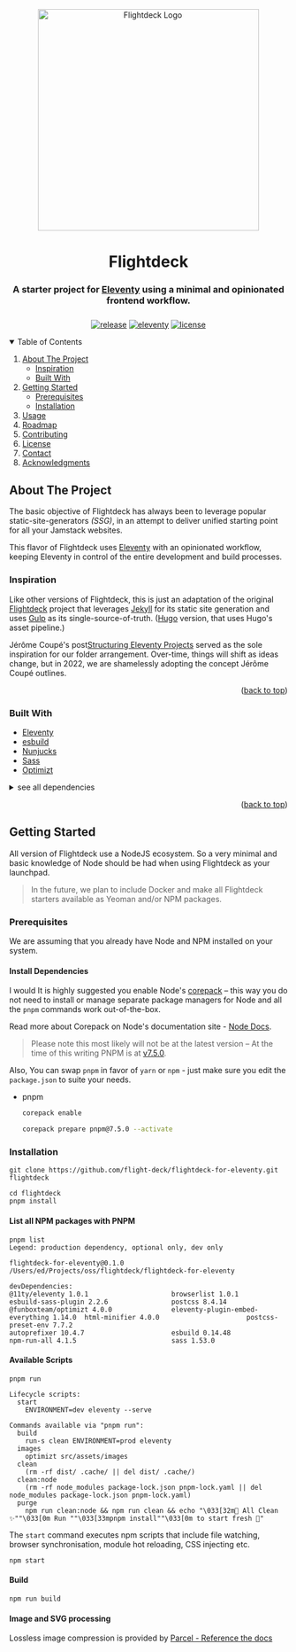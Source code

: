 <div id="top" align="center">
<style type="text/css">html {scroll-behavior: smooth;}</style>
<!-- PROJECT LOGO -->
  <a href="https://github.com/flight-deck"><img src="https://rdm.sfo2.digitaloceanspaces.com/flightdeck/v3-flightdeck__logo--purple-haze-600x528.png" alt="Flightdeck Logo" width="400"></a>
  <h1>Flightdeck</h1>
  <h3 style="padding-bottom: .5em">A starter project for <a href="https://www.11ty.dev/">Eleventy</a> using a minimal and opinionated frontend workflow.</h3>

<!-- PROJECT SHIELDS -->

[![release](https://img.shields.io/github/release/flight-deck/Flightdeck-11ty.svg?style=for-the-badge&logo=github&logoColor=white&colorA=101119&colorB=6D57FF)](https://github.com/flight-deck/Flightdeck-11ty/releases/latest) [![eleventy](https://img.shields.io/badge/Eleventy-v1.0.0+-373277.svg?style=for-the-badge&logo=eleventy&logoColor=white&colorA=101119&colorB=7273D6)](https://github.com/11ty/eleventy/releases/latest) [![license](https://img.shields.io/badge/License-MIT-373277.svg?style=for-the-badge&l&logoColor=white&colorA=101119&colorB=42557B)](https://github.com/flight-deck/Flightdeck/blob/master/LICENSE)

</div>

<!-- TABLE OF CONTENTS -->
<details open>
  <summary>Table of Contents</summary>
  <ol>
    <li>
      <a href="#about-the-project">About The Project</a>
      <ul>
        <li><a href="#inspiration">Inspiration</a></li>
        <li><a href="#built-with">Built With</a></li>
      </ul>
    </li>
    <li>
      <a href="#getting-started">Getting Started</a>
      <ul>
        <li><a href="#prerequisites">Prerequisites</a></li>
        <li><a href="#installation">Installation</a></li>
      </ul>
    </li>
    <li><a href="#usage">Usage</a></li>
    <li><a href="#roadmap">Roadmap</a></li>
    <li><a href="#contributing">Contributing</a></li>
    <li><a href="#license">License</a></li>
    <li><a href="#contact">Contact</a></li>
    <li><a href="#acknowledgments">Acknowledgments</a></li>
  </ol>
</details>

<!-- ABOUT THE PROJECT -->

## About The Project

The basic objective of Flightdeck has always been to leverage popular static-site-generators _(SSG)_, in an attempt to deliver unified starting point for all your Jamstack websites.

This flavor of Flightdeck uses [Eleventy](https://www.11ty.dev/) with an opinionated workflow, keeping Eleventy in control of the entire development and build processes.

### Inspiration

Like other versions of Flightdeck, this is just an adaptation of the original [Flightdeck](https://github.com/flight-deck/Flightdeck-Jekyll) project that leverages [Jekyll](https://jekyllrb.com/) for its static site generation and uses [Gulp](https://gulpjs.com/) as its single-source-of-truth. ([Hugo](https://github.com/flight-deck/Flightdeck-Hugo) version, that uses Hugo's asset pipeline.)

Jérôme Coupé's post[Structuring Eleventy Projects](https://www.webstoemp.com/blog/eleventy-projects-structure/) served as the sole inspiration for our folder arrangement. Over-time, things will shift as ideas change, but in 2022, we are shamelessly adopting the concept Jérôme Coupé outlines.

<p align="right">(<a href="#top">back to top</a>)</p>

### Built With

- [Eleventy](https://www.11ty.dev/)
- [esbuild](https://esbuild.github.io/)
- [Nunjucks](https://mozilla.github.io/nunjucks/)
- [Sass](https://sass-lang.com/)
- [Optimizt](https://github.com/funbox/optimizt)

<details>
  <summary>see all dependencies</summary>
  <pre>
    ❯ npm list
    flightdeck-for-eleventy@0.1.0
    ├── @11ty/eleventy@1.0.1
    ├── @funboxteam/optimizt@4.0.0
    ├── autoprefixer@10.4.7
    ├── browserlist@1.0.1
    ├── eleventy-plugin-embed-everything@1.14.0
    ├── esbuild-sass-plugin@2.2.6
    ├── esbuild@0.14.48
    ├── html-minifier@4.0.0
    ├── npm-run-all@4.1.5
    ├── postcss-preset-env@7.7.2
    ├── postcss@8.4.14
    └── sass@1.53.0
  </pre>
</details>
<p align="right">(<a href="#top">back to top</a>)</p>

<!-- GETTING STARTED -->

## Getting Started

All version of Flightdeck use a NodeJS ecosystem. So a very minimal and basic knowledge of Node should be had when using Flightdeck as your launchpad.

> In the future, we plan to include Docker and make all Flightdeck starters available as Yeoman and/or NPM packages.

### Prerequisites

We are assuming that you already have Node and NPM installed on your system.

#### Install Dependencies

I would It is highly suggested you enable Node's [corepack](https://nodejs.org/api/corepack.html) – this way you do not need to install or manage separate package managers for Node and all the `pnpm` commands work out-of-the-box.

Read more about Corepack on Node's documentation site - [Node Docs](https://nodejs.org/api/corepack.html).

> Please note this most likely will not be at the latest version – At the time of this writing PNPM is at [v7.5.0](https://github.com/pnpm/pnpm/releases).

Also, You can swap `pnpm` in favor of `yarn` or `npm` - just make sure you edit the `package.json` to suite your needs.

- pnpm

  ```sh
  corepack enable

  corepack prepare pnpm@7.5.0 --activate
  ```

### Installation

```shell
git clone https://github.com/flight-deck/flightdeck-for-eleventy.git flightdeck
```

```shell
cd flightdeck
pnpm install
```

#### List all NPM packages with PNPM

```shell
pnpm list
Legend: production dependency, optional only, dev only

flightdeck-for-eleventy@0.1.0 /Users/ed/Projects/oss/flightdeck/flightdeck-for-eleventy

devDependencies:
@11ty/eleventy 1.0.1                     browserlist 1.0.1                        esbuild-sass-plugin 2.2.6                postcss 8.4.14
@funboxteam/optimizt 4.0.0               eleventy-plugin-embed-everything 1.14.0  html-minifier 4.0.0                      postcss-preset-env 7.7.2
autoprefixer 10.4.7                      esbuild 0.14.48                          npm-run-all 4.1.5                        sass 1.53.0
```

#### Available Scripts

```shell
pnpm run

Lifecycle scripts:
  start
    ENVIRONMENT=dev eleventy --serve

Commands available via "pnpm run":
  build
    run-s clean ENVIRONMENT=prod eleventy
  images
    optimizt src/assets/images
  clean
    (rm -rf dist/ .cache/ || del dist/ .cache/)
  clean:node
    (rm -rf node_modules package-lock.json pnpm-lock.yaml || del node_modules package-lock.json pnpm-lock.yaml)
  purge
    npm run clean:node && npm run clean && echo "\033[32m🧹 All Clean ✨""\033[0m Run ""\033[33mpnpm install""\033[0m to start fresh 🤩"
```

The `start` command executes npm scripts that include file watching, browser synchronisation, module hot reloading, CSS injecting etc.

```shell
npm start
```

#### Build

```shell
npm run build
```

#### Image and SVG processing

Lossless image compression is provided by [Parcel - Reference the docs](https://parceljs.org/recipes/image/)
